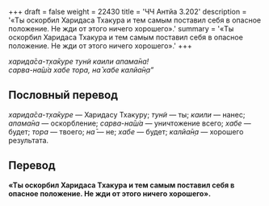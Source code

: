 +++
draft = false
weight = 22430
title = 'ЧЧ Антйа 3.202'
description = '«Ты оскорбил Харидаса Тхакура и тем самым поставил себя в опасное положение. Не жди от этого ничего хорошего».'
summary = '«Ты оскорбил Харидаса Тхакура и тем самым поставил себя в опасное положение. Не жди от этого ничего хорошего».'
+++

_харида̄са-т̣ха̄куре тун̃и каили апама̄на!  
сарва-на̄ш́а хабе тора, на̄ хабе калйа̄н̣а”_

## Пословный перевод

_харида̄са_\-_т̣ха̄куре_ — Харидасу Тхакуру; _тун̃и_ — ты; _каили_ — нанес; _апама̄на_ — оскорбление; _сарва_\-_на̄ш́а_ — уничтожение всего; _хабе_ — будет; _тора_ — твоего; _на̄_ — не; _хабе_ — будет; _калйа̄н̣а_ — хорошего результата.

## Перевод

**«Ты оскорбил Харидаса Тхакура и тем самым поставил себя в опасное положение. Не жди от этого ничего хорошего».**
